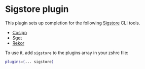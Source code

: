 # Sigstore plugin

This plugin sets up completion for the following [Sigstore](https://sigstore.io/) CLI tools.

- [Cosign](https://docs.sigstore.dev/cosign/overview)
- [Sget](https://docs.sigstore.dev/cosign/installation#alpine-linux)
- [Rekor](https://docs.sigstore.dev/rekor/overview)

To use it, add `sigstore` to the plugins array in your zshrc file:

```zsh
plugins=(... sigstore)
```
